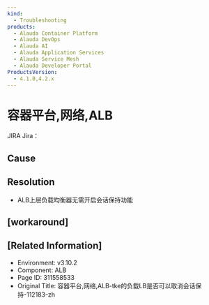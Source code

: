 ```yaml
---
kind:
  - Troubleshooting
products:
  - Alauda Container Platform
  - Alauda DevOps
  - Alauda AI
  - Alauda Application Services
  - Alauda Service Mesh
  - Alauda Developer Portal
ProductsVersion:
  - 4.1.0,4.2.x
---
```

<!-- A type of document that involves encountering a fault, diagnosing it, performing root cause analysis, and providing solutions. -->

# 容器平台,网络,ALB

JIRA Jira：

## Cause

## Resolution
- ALB上层负载均衡器无需开启会话保持功能

## [workaround]

## [Related Information]
- Environment: v3.10.2
- Component: ALB
- Page ID: 311558533
- Original Title: 容器平台,网络,ALB-tke的负载LB是否可以取消会话保持-112183-zh

